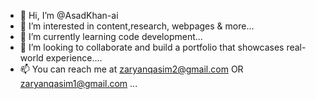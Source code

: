 - 👋 Hi, I’m @AsadKhan-ai
- 👀 I’m interested in content,research, webpages & more...
- 🌱 I’m currently learning code development...
- 💞️ I’m looking to collaborate and build a portfolio that showcases real-world experience....
- 📫 You can reach me at zaryanqasim2@gmail.com OR zaryanqasim1@gmail.com ...

<!---
AsadKhan-ai/AsadKhan-ai is a ✨ special ✨ repository because its `README.md` (this file) appears on your GitHub profile.
You can click the Preview link to take a look at your changes.
--->
